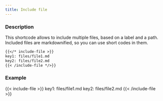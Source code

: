 ```yaml
---
title: Include file
---
```


### Description

This shortcode allows to include multiple files, based on a label and a path.
Included files are markdownified, so you can use short codes in them.

```markdown
{{</* include-file >}}
key1: files/file1.md
key2: files/file2.md
{{< /include-file */>}}

```

### Example

{{< include-file >}}
key1: files/file1.md
key2: files/file2.md
{{< /include-file >}}
